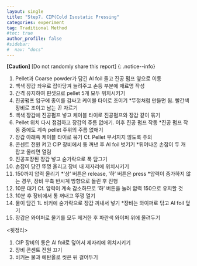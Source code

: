 ```yaml
---
layout: single
title: "Step7. CIP(Cold Isostatic Pressing"
categories: experiment
tag: Traditional Method
#toc: true
author_profile: false
#sidebar:
#  nav: "docs"
---
```


**[Caution]** [Do not randomly share this report]
{: .notice--info}

1. Pellet과 Coarse powder가 담긴 Al foil 들고 진공 펌프 옆으로 이동
2. 백색 장갑 좌우로 잡아당겨 늘려주고 손등 부분에 재료명 작성
3. 간격 유지하여 핀셋으로 pellet 5개 모두 위치시키기
4. 진공펌프 입구에 종이를 감싸고 케이블 타이로 조이기
 *뚜껑처럼 만들면 됨. 빨간색 장비로 조이고 남는 끈 자르기
5. 백색 장갑에 진공펌프 넣고 케이블 타이로 진공펌프와 장갑 같이 묶기
6. Pellet 위치 다시 점검하고 장갑의 주름 없애기. 이후 진공 펌프 작동
 *진공 펌프 작동 중에도 계속 pellet 주위의 주름 없애기
8. 장갑 아래쪽 케이블 타이로 묶기
 Cf. Pellet 부서지지 않도록 주의
9. 콘센트 전원 켜고 CIP 장비에서 통 꺼낸 후 Al foil 벗기기
 *튀어나온 손잡이 두 개 잡고 올리면 열림
10.	진공포장된 장갑 넣고 숟가락으로 푹 담그기
11.	손잡이 당긴 뚜껑 올리고 장비 내 제자리에 위치시키기
12.	150까지 압력 올리기
 *’상’ 버튼은 release, ‘하’ 버튼은 press
 *압력이 증가하지 않는 경우, 장비 우측 반시계 방향으로 돌린 후 진행
13.	10분 대기
 Cf. 압력이 계속 감소하므로 ‘하’ 버튼을 눌러 압력 150으로 유지할 것
14.	10분 후 장비에서 통 꺼내고 뚜껑 열기
15.	물이 담긴 1L 비커에 숟가락으로 장갑 꺼내서 넣기
 *장비는 와이퍼로 닦고 Al foil 덮기
16.	장갑은 와이퍼로 물기를 모두 제거한 후 파란색 와이퍼 위에 올려두기

<뒷정리>
1. CIP 장비의 통은 Al foil로 덮어서 제자리에 위치시키기
2. 장비 콘센트 전원 끄기
3. 비커는 물과 에탄올로 씻은 뒤 걸어두기
